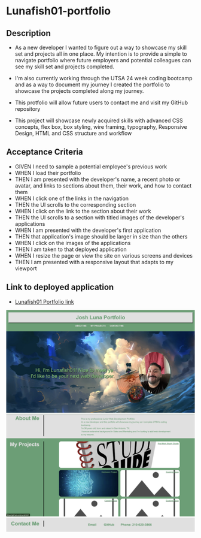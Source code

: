 # Lunafish01-portfolio

## Description

- As a new developer I wanted to figure out a way to showcase my skill set and projects all in one place. My intention is to provide a simple to navigate portfolio where future employers and potential colleagues can see my skill set and projects completed. 

- I'm also currently working through the UTSA 24 week coding bootcamp and as a way to document my journey I created the portfolio to showcase the projects completed along my journey. 

- This protfolio will allow future users to contact me and visit my GitHub repository

- This project will showcase newly acquired skills with advanced CSS concepts, flex box, box styling, wire framing, typography, Responsive Design, HTML and CSS structure and workflow

## Acceptance Criteria

- GIVEN I need to sample a potential employee's previous work
- WHEN I load their portfolio
- THEN I am presented with the developer's name, a recent photo or avatar, and links to sections about them, their work, and how to contact  them
- WHEN I click one of the links in the navigation
- THEN the UI scrolls to the corresponding section
- WHEN I click on the link to the section about their work
- THEN the UI scrolls to a section with titled images of the developer's applications
- WHEN I am presented with the developer's first application
- THEN that application's image should be larger in size than the others
- WHEN I click on the images of the applications
- THEN I am taken to that deployed application
- WHEN I resize the page or view the site on various screens and devices
- THEN I am presented with a responsive layout that adapts to my viewport

## Link to deployed application

- [Lunafish01 Portfolio link](https://lunafish01.github.io/Lunafish01-portfolio/)

![Alt text](<Screenshot 2023-08-31 at 11.49.32 PM.png>) ![Alt text](<Screenshot 2023-08-31 at 11.49.40 PM.png>) ![Alt text](<Screenshot 2023-08-31 at 11.49.47 PM.png>)
